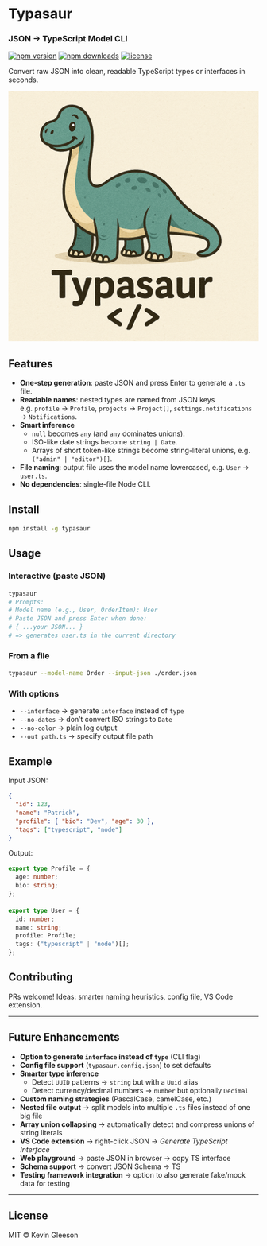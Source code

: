 # Typasaur 

### JSON → TypeScript Model CLI

[![npm version](https://img.shields.io/npm/v/typasaur.svg)](https://www.npmjs.com/package/typasaur)
[![npm downloads](https://img.shields.io/npm/dw/typasaur.svg)](https://www.npmjs.com/package/typasaur)
[![license](https://img.shields.io/npm/l/typasaur.svg)](./LICENSE)


Convert raw JSON into clean, readable TypeScript types or interfaces in seconds.

![alt text](https://raw.githubusercontent.com/KevinG115/typasaur/main/app/assets/Typasaur.png)

## Features

- **One-step generation**: paste JSON and press Enter to generate a `.ts` file.
- **Readable names**: nested types are named from JSON keys  
  e.g. `profile` → `Profile`, `projects` → `Project[]`, `settings.notifications` → `Notifications`.
- **Smart inference**
  - `null` becomes `any` (and `any` dominates unions).
  - ISO-like date strings become `string | Date`.
  - Arrays of short token-like strings become string-literal unions, e.g. `("admin" | "editor")[]`.
- **File naming**: output file uses the model name lowercased, e.g. `User` → `user.ts`.
- **No dependencies**: single-file Node CLI.

## Install

```bash
npm install -g typasaur
```

## Usage

### Interactive (paste JSON)
```bash
typasaur
# Prompts:
# Model name (e.g., User, OrderItem): User
# Paste JSON and press Enter when done:
# { ...your JSON... }
# => generates user.ts in the current directory
```

### From a file
```bash
typasaur --model-name Order --input-json ./order.json
```

### With options
- `--interface` → generate `interface` instead of `type`
- `--no-dates` → don’t convert ISO strings to `Date`
- `--no-color` → plain log output
- `--out path.ts` → specify output file path

## Example

Input JSON:

```json
{
  "id": 123,
  "name": "Patrick",
  "profile": { "bio": "Dev", "age": 30 },
  "tags": ["typescript", "node"]
}
```

Output:

```ts
export type Profile = {
  age: number;
  bio: string;
};

export type User = {
  id: number;
  name: string;
  profile: Profile;
  tags: ("typescript" | "node")[];
};
```

## Contributing

PRs welcome! Ideas: smarter naming heuristics, config file, VS Code extension.

---

## Future Enhancements

- **Option to generate `interface` instead of `type`** (CLI flag)  
- **Config file support** (`typasaur.config.json`) to set defaults  
- **Smarter type inference**  
  - Detect `UUID` patterns → `string` but with a `Uuid` alias  
  - Detect currency/decimal numbers → `number` but optionally `Decimal`  
- **Custom naming strategies** (PascalCase, camelCase, etc.)  
- **Nested file output** → split models into multiple `.ts` files instead of one big file  
- **Array union collapsing** → automatically detect and compress unions of string literals  
- **VS Code extension** → right-click JSON → *Generate TypeScript Interface*  
- **Web playground** → paste JSON in browser → copy TS interface  
- **Schema support** → convert JSON Schema → TS  
- **Testing framework integration** → option to also generate fake/mock data for testing  

---

## License

MIT © Kevin Gleeson
